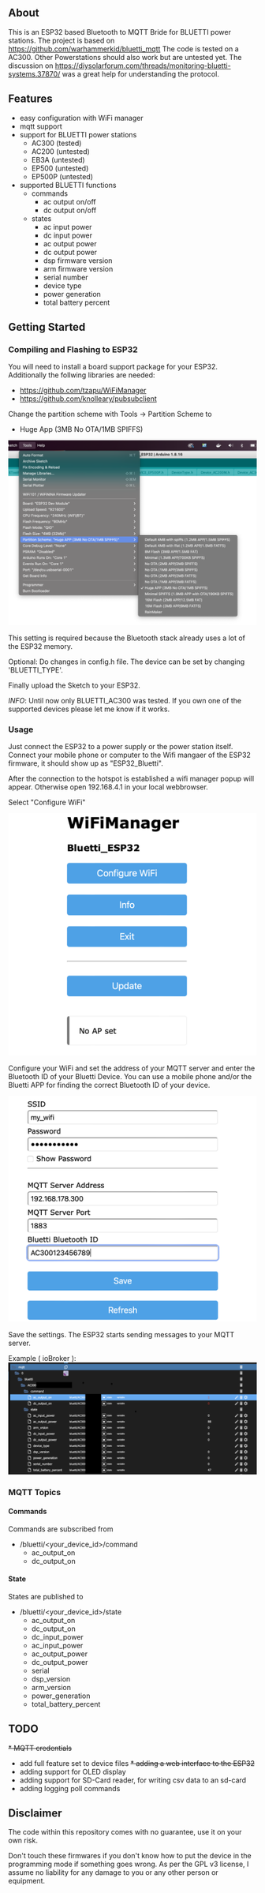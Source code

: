 ## About
This is an ESP32 based Bluetooth to MQTT Bride for BLUETTI power stations. The project is based on https://github.com/warhammerkid/bluetti_mqtt
The code is tested on a AC300. Other Powerstations should also work but are untested yet. The discussion on https://diysolarforum.com/threads/monitoring-bluetti-systems.37870/ was a great help for understanding the protocol. 

## Features

* easy configuration with WiFi manager
* mqtt support
* support for BLUETTI power stations
  * AC300 (tested) 
  * AC200 (untested)
  * EB3A (untested) 
  * EP500 (untested)
  * EP500P (untested)
* supported BLUETTI functions
  * commands
    * ac output on/off
    * dc output on/off
  * states
    * ac input power
    * dc input power
    * ac output power
    * dc output power
    * dsp firmware version
    * arm firmware version
    * serial number
    * device type
    * power generation
    * total battery percent

## Getting Started

### Compiling and Flashing to ESP32

You will need to install a board support package for your ESP32. Additionally the follwing libraries are needed: 

* https://github.com/tzapu/WiFiManager
* https://github.com/knolleary/pubsubclient

Change the partition scheme with Tools -> Partition Scheme to 
 	
* Huge App (3MB No OTA/1MB SPIFFS)
 
![Wifi Manager start menu](doc/images/partition.png)

This setting is required because the Bluetooth stack already uses a lot of the ESP32 memory. 

Optional: Do changes in config.h file. The device can be set by changing 'BLUETTI_TYPE'. 

Finally upload the Sketch to your ESP32.

*INFO*: Until now only BLUETTI_AC300 was tested. If you own one of the supported devices please let me know if it works.

### Usage

Just connect the ESP32 to a power supply or the power station itself. Connect your mobile phone or computer
to the Wifi mangaer of the ESP32 firmware, it should show up as "ESP32_Bluetti".

After the connection to the hotspot is established a wifi manager popup will appear. Otherwise
open 192.168.4.1 in your local webbrowser. 

Select "Configure WiFi"

![Wifi Manager start menu](doc/images/wifi_manager.png)

Configure your WiFi and set the address of your MQTT server and enter the Bluetooth ID of your 
Bluetti Device. You can use a mobile phone and/or the Bluetti APP for finding the correct Bluetooth ID of your device.

![Wifi Manager start menu](doc/images/wifi_setup.png)

Save the settings. The ESP32 starts sending messages to your MQTT server. 

Example ( ioBroker ):
![MQTT ioBroker](doc/images/iobroker.png)

### MQTT Topics

#### Commands
Commands are subscribed from 

* /bluetti/<your_device_id>/command
  * ac_output_on
  * dc_output_on

#### State
States are published to 
* /bluetti/<your_device_id>/state
  * ac_output_on
  * dc_output_on
  * dc_input_power
  * ac_input_power
  * ac_output_power
  * dc_output_power
  * serial
  * dsp_version
  * arm_version
  * power_generation
  * total_battery_percent
  

## TODO

~~* MQTT credentials~~
* add full feature set to device files
~~* adding a web interface to the ESP32~~
* adding support for OLED display
* adding support for SD-Card reader, for writing csv data to an sd-card
* adding logging poll commands

## Disclaimer

The code within this repository comes with no guarantee, use it on your own risk.

Don't touch these firmwares if you don't know how to put the device in the programming mode if something goes wrong.
As per the GPL v3 license, I assume no liability for any damage to you or any other person or equipment.
